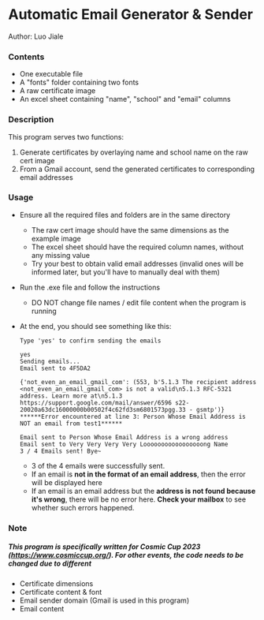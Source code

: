 # Automatic Email Generator & Sender

Author: Luo Jiale

### Contents

- One executable file
- A "fonts" folder containing two fonts
- A raw certificate image
- An excel sheet containing "name", "school" and "email" columns

### Description

This program serves two functions:

1. Generate certificates by overlaying name and school name on the raw cert image
2. From a Gmail account, send the generated certificates to corresponding email addresses

### Usage

- Ensure all the required files and folders are in the same directory
  - The raw cert image should have the same dimensions as the example image
  - The excel sheet should have the required column names, without any missing value
  - Try your best to obtain valid email addresses (invalid ones will be informed later, but you'll have to manually deal with them)

- Run the .exe file and follow the instructions

  - DO NOT change file names / edit file content when the program is running

- At the end, you should see something like this:

  ```
  Type 'yes' to confirm sending the emails
  
  yes
  Sending emails...
  Email sent to 4F5DA2
  
  {'not_even_an_email_gmail_com': (553, b'5.1.3 The recipient address <not_even_an_email_gmail_com> is not a valid\n5.1.3 RFC-5321 address. Learn more at\n5.1.3  https://support.google.com/mail/answer/6596 s22-20020a63dc16000000b00502f4c62fd3sm6801573pgg.33 - gsmtp')}
  ******Error encountered at line 3: Person Whose Email Address is NOT an email from test1******
  
  Email sent to Person Whose Email Address is a wrong address
  Email sent to Very Very Very Very Looooooooooooooooong Name
  3 / 4 Emails sent! Bye~
  ```

  - 3 of the 4 emails were successfully sent.
  - If an email is **not in the format of an email address**, then the error will be displayed here
  - If an email is an email address but the **address is not found because it's wrong**, there will be no error here. **Check your mailbox** to see whether such errors happened.



### Note

##### **This program is specifically written for Cosmic Cup 2023 (https://www.cosmiccup.org/). For other events, the code needs to be changed due to different**

- Certificate dimensions
- Certificate content & font
- Email sender domain (Gmail is used in this program)
- Email content